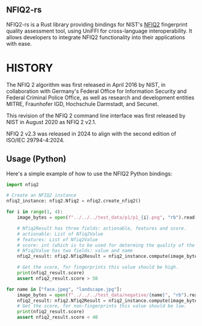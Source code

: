 ## NFIQ2-rs

NFIQ2-rs is a Rust library providing bindings for NIST's [NFIQ2](https://www.nist.gov/services-resources/software/nfiq-2) fingerprint quality assessment tool, using UniFFI for cross-language interoperability. It allows developers to integrate NFIQ2 functionality into their applications with ease.

HISTORY
=======

The NFIQ 2 algorithm was first released in April 2016 by NIST, in collaboration with Germany's Federal Office for Information Security and Federal Criminal Police Office, as well as research and development entities MITRE, Fraunhofer IGD, Hochschule Darmstadt, and Secunet.

This revision of the NFIQ 2 command line interface was first released by NIST in August 2020 as NFIQ 2 v2.1.

NFIQ 2 v2.3 was released in 2024 to align with the second edition of ISO/IEC 29794-4:2024.

## Usage (Python)

Here's a simple example of how to use the NFIQ2 Python bindings:

```python
import nfiq2

# Create an NFIQ2 instance
nfiq2_instance: nfiq2.Nfiq2 = nfiq2.create_nfiq2()

for i in range(1, 4):
    image_bytes = open(f"../../../test_data/p1/p1_{i}.png", "rb").read()

    # Nfiq2Result has three fields: actionable, features and score. 
    # actionable: List of Nfiq2Value
    # features: List of Nfiq2Value
    # score: int (which is to be used for determing the quality of the fingerprint)
    # Nfiq2Value has two fields: value and name
    nfiq2_result: nfiq2.Nfiq2Result = nfiq2_instance.compute(image_bytes)

    # Get the score, for fingerprints this value should be high.
    print(nfiq2_result.score)
    assert nfiq2_result.score > 50

for name in ["face.jpeg", "landscape.jpg"]:
    image_bytes = open(f"../../../test_data/negative/{name}", "rb").read()
    nfiq2_result: nfiq2.Nfiq2Result = nfiq2_instance.compute(image_bytes)
    # Get the score, for non-fingerprints this value should be low.
    print(nfiq2_result.score) 
    assert nfiq2_result.score < 40
```